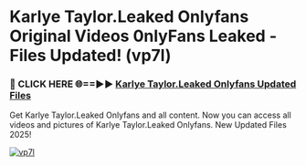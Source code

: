 # Karlye Taylor.Leaked Onlyfans Original Videos 0nlyFans Leaked - Files Updated! (vp7l)

<h3>🔴 CLICK HERE 🌐==►► <a href="https://tinyurl.com/ehrbuxhb" rel="nofollow">Karlye Taylor.Leaked Onlyfans Updated Files</a></h3>

Get Karlye Taylor.Leaked Onlyfans and all content. Now you can access all videos and pictures of Karlye Taylor.Leaked Onlyfans. New Updated Files 2025!

[![vp7l](https://i.imgur.com/lVYEuWS.gif)](https://tinyurl.com/ehrbuxhb)
